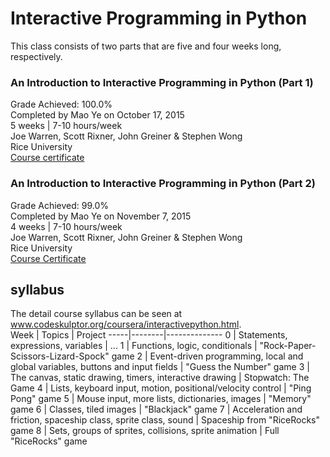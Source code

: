# Interactive Programming in Python
This class consists of two parts that are five and four weeks long, respectively.

### An Introduction to Interactive Programming in Python (Part 1)
Grade Achieved: 100.0% <br />
Completed by Mao Ye on October 17, 2015 <br />
5 weeks  |  7-10 hours/week <br />
Joe Warren, Scott Rixner, John Greiner & Stephen Wong<br />
Rice University<br />
[Course certificate](https://www.coursera.org/account/accomplishments/certificate/ADD6B6CVQ7)

### An Introduction to Interactive Programming in Python (Part 2)
Grade Achieved: 99.0%<br />
Completed by Mao Ye on November 7, 2015<br />
4 weeks  |  7-10 hours/week<br />
Joe Warren, Scott Rixner, John Greiner & Stephen Wong<br />
Rice University<br />
[Course Certificate](https://www.coursera.org/account/accomplishments/certificate/PWP625THB8)

## syllabus
The detail course syllabus can be seen at www.codeskulptor.org/coursera/interactivepython.html. <br />
Week | Topics | Project
-----|--------|--------------
0 | Statements, expressions, variables | ...
1 | Functions, logic, conditionals | "Rock-Paper-Scissors-Lizard-Spock" game
2 | Event-driven programming, local and global variables, buttons and input fields | "Guess the Number" game
3 | The canvas, static drawing, timers, interactive drawing | Stopwatch: The Game
4 | Lists, keyboard input, motion, positional/velocity control | "Ping Pong" game
5 | Mouse input, more lists, dictionaries, images | "Memory" game 
6 | Classes, tiled images | "Blackjack" game
7 | Acceleration and friction, spaceship class, sprite class, sound | Spaceship from "RiceRocks" game
8 | Sets, groups of sprites, collisions, sprite animation | Full "RiceRocks" game
